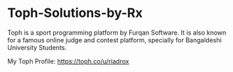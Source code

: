 # Toph-Solutions-by-Rx
Toph is a sport programming platform by Furqan Software. It is also known for a famous online judge and contest platform, specially for Bangaldeshi University Students.

My Toph Profile: https://toph.co/u/riadrox
